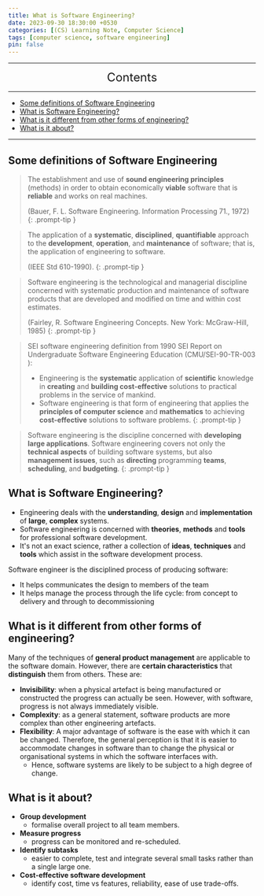 ```yaml
---
title: What is Software Engineering?
date: 2023-09-30 18:30:00 +0530
categories: [(CS) Learning Note, Computer Science]
tags: [computer science, software engineering]
pin: false
---
```


---
<center><font size='5'> Contents </font></center>

---

<!-- TOC -->
  * [Some definitions of Software Engineering](#some-definitions-of-software-engineering)
  * [What is Software Engineering?](#what-is-software-engineering)
  * [What is it different from other forms of engineering?](#what-is-it-different-from-other-forms-of-engineering)
  * [What is it about?](#what-is-it-about)
<!-- TOC -->

---

## Some definitions of Software Engineering

> The establishment and use of **sound engineering principles** (methods) in order to obtain economically **viable** software that is **reliable** and works on real machines. 
> 
> (Bauer, F. L. Software Engineering. Information Processing 71., 1972)
{: .prompt-tip }

> The application of a **systematic**, **disciplined**, **quantifiable** approach to the **development**, **operation**, and **maintenance** of software; that is, the application of engineering to software.
> 
> (IEEE Std 610-1990).
{: .prompt-tip }

> Software engineering is the technological and managerial discipline concerned with systematic production and maintenance of software products that are developed and modified on time and within cost estimates.
> 
> (Fairley, R. Software Engineering Concepts. New York: McGraw-Hill, 1985)
{: .prompt-tip }

> SEI software engineering definition from 1990 SEI Report on Undergraduate Software Engineering Education (CMU/SEI-90-TR-003 ): 
> 
> - Engineering is the **systematic** application of **scientific** knowledge in **creating** and **building cost-effective** solutions to practical problems in the service of mankind.
> - Software engineering is that form of engineering that applies the **principles of computer science** and **mathematics** to achieving **cost-effective** solutions to software problems.
{: .prompt-tip }

>Software engineering is the discipline concerned with **developing large applications**. Software engineering covers not only the **technical aspects** of building software systems, but also **management issues**, such as **directing** programming **teams**, **scheduling**, and **budgeting**.
{: .prompt-tip }

## What is Software Engineering?

- Engineering deals with the **understanding**, **design** and **implementation** of **large**, **complex** systems.
- Software engineering is concerned with **theories**, **methods** and **tools** for professional software development.
- It's not an exact science, rather a collection of **ideas**, **techniques** and **tools** which assist in the software development process.

Software engineer is the disciplined process of producing software:
  - It helps communicates the design to members of the team
  - It helps manage the process through the life cycle: from concept to delivery and through to decommissioning

## What is it different from other forms of engineering?

Many of the techniques of **general product management** are applicable to the software domain. However, there are **certain characteristics** that **distinguish** them from others. These are:

- **Invisibility**: when a physical artefact is being manufactured or constructed the progress can actually be seen. However, with software, progress is not always immediately visible. 
- **Complexity**: as a general statement, software products are more complex than other engineering artefacts.
- **Flexibility**: A major advantage of software is the ease with which it can be changed. Therefore, the general perception is that it is easier to accommodate changes in software than to change the physical or organisational systems in which the software interfaces with.
  - Hence, software systems are likely to be subject to a high degree of change.

## What is it about?

- **Group development**
  - formalise overall project to all team members.
- **Measure progress**
  - progress can be monitored and re-scheduled.
- **Identify subtasks**
  - easier to complete, test and integrate several small tasks rather than a single large one.
- **Cost-effective software development**
  - identify cost, time vs features, reliability, ease of use trade-offs.
